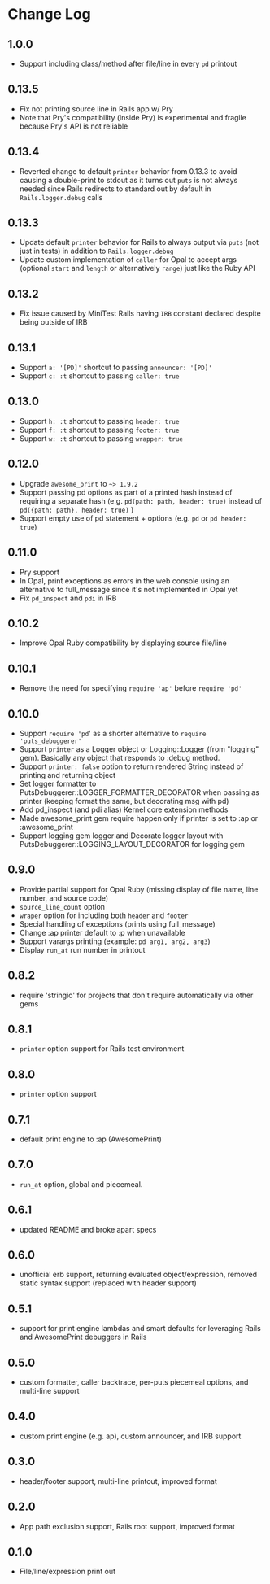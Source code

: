 # Change Log

## 1.0.0

-  Support including class/method after file/line in every `pd` printout

## 0.13.5

- Fix not printing source line in Rails app w/ Pry
- Note that Pry's compatibility (inside Pry) is experimental and fragile because Pry's API is not reliable

## 0.13.4

- Reverted change to default `printer` behavior from 0.13.3 to avoid causing a double-print to stdout as it turns out `puts` is not always needed since Rails redirects to standard out by default in `Rails.logger.debug` calls

## 0.13.3

- Update default `printer` behavior for Rails to always output via `puts` (not just in tests) in addition to `Rails.logger.debug`
- Update custom implementation of `caller` for Opal to accept args (optional `start` and `length` or alternatively `range`) just like the Ruby API

## 0.13.2

- Fix issue caused by MiniTest Rails having `IRB` constant declared despite being outside of IRB

## 0.13.1

- Support `a: '[PD]'` shortcut to passing `announcer: '[PD]'`
- Support `c: :t` shortcut to passing `caller: true`

## 0.13.0

- Support `h: :t` shortcut to passing `header: true`
- Support `f: :t` shortcut to passing `footer: true`
- Support `w: :t` shortcut to passing `wrapper: true`

## 0.12.0

- Upgrade `awesome_print` to `~> 1.9.2`
- Support passing pd options as part of a printed hash instead of requiring a separate hash (e.g. `pd(path: path, header: true)` instead of `pd({path: path}, header: true)` )
- Support empty use of pd statement + options (e.g. `pd` or `pd header: true`)

## 0.11.0

- Pry support
- In Opal, print exceptions as errors in the web console using an alternative to full_message since it's not implemented in Opal yet
- Fix `pd_inspect` and `pdi` in IRB

## 0.10.2

- Improve Opal Ruby compatibility by displaying source file/line

## 0.10.1

- Remove the need for specifying `require 'ap'` before `require 'pd'`

## 0.10.0

- Support `require 'pd`' as a shorter alternative to `require 'puts_debuggerer'`
- Support `printer` as a Logger object or Logging::Logger (from "logging" gem). Basically any object that responds to :debug method.
- Support `printer: false` option to return rendered String instead of printing and returning object
- Set logger formatter to PutsDebuggerer::LOGGER_FORMATTER_DECORATOR when passing as printer (keeping format the same, but decorating msg with pd)
- Add pd_inspect (and pdi alias) Kernel core extension methods
- Made awesome_print gem require happen only if printer is set to :ap or :awesome_print
- Support logging gem logger and Decorate logger layout with PutsDebuggerer::LOGGING_LAYOUT_DECORATOR for logging gem

## 0.9.0

- Provide partial support for Opal Ruby (missing display of file name, line number, and source code)
- `source_line_count` option
- `wraper` option for including both `header` and `footer`
- Special handling of exceptions (prints using full_message)
- Change :ap printer default to :p when unavailable
- Support varargs printing (example: `pd arg1, arg2, arg3`)
- Display `run_at` run number in printout

## 0.8.2

- require 'stringio' for projects that don't require automatically via other gems

## 0.8.1

- `printer` option support for Rails test environment

## 0.8.0

- `printer` option support

## 0.7.1

- default print engine to :ap (AwesomePrint)

## 0.7.0

- `run_at` option, global and piecemeal.

## 0.6.1

- updated README and broke apart specs

## 0.6.0

- unofficial erb support, returning evaluated object/expression, removed static syntax support (replaced with header support)

## 0.5.1

- support for print engine lambdas and smart defaults for leveraging Rails and AwesomePrint debuggers in Rails

## 0.5.0

- custom formatter, caller backtrace, per-puts piecemeal options, and multi-line support

## 0.4.0

- custom print engine (e.g. ap), custom announcer, and IRB support

## 0.3.0

- header/footer support, multi-line printout, improved format

## 0.2.0

- App path exclusion support, Rails root support, improved format

## 0.1.0

- File/line/expression print out

